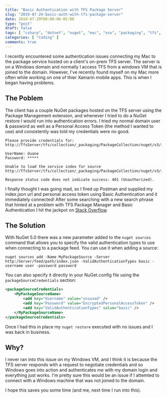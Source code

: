 ```yaml
---
title: "Basic Authentication with TFS Package Server"
slug: "2019-07-29-basic-auth-with-tfs-package-server"
date: 2019-07-29T00:00:00-05:00
type: "post"
draft: false
tags: [ "csharp", "dotnet", "nuget", "mac", "osx", "packaging", "tfs", "domain", "authentication" ]
categories: [ "Coding" ]
comments: true
---
```


I recently encountered some authentication issues connecting my Mac to the package service hosted on a client's on-prem TFS server. The server is on a Windows domain and normally I access TFS from a windows VM that is joined to the domain. However, I've recently found myself on my Mac more often while working on one of thier Xamarin mobile apps. This is when I began having problems.

## The Poblem

The client has a couple NuGet packages hosted on the TFS server using the Package Management extension, and whenever I tried to do a NuGet restore I would run into authentication errors. I tried my normal domain user & password as well as a Personal Access Token (the method I wanted to use) and consistently was told my credentials were no good.

```
Please provide credentials for: http://TfsServer/tfs/collection/_packaging/PackageCollection/nuget/v3/index.json

UserName: duane
Password: *****

Unable to load the service index for source http://TfsServer/tfs/collection/_packaging/PackageCollection/nuget/v3/index.json.

Response status code does not indicate success: 401 (Unauthorized).
```

I finally thought I was going mad, so I fired up Postman and supplied my index.json url and personal access token using Basic Authentication and it immediately connected! After some searching with a new search phrase that hinted at a problem with TFS Package Manager and Basic Authentication I hit the jackpot on [Stack Overflow](https://stackoverflow.com/a/55245837).

## The Solution

With NuGet 5.0 there was a new parameter added to the `nuget sources` command that allows you to specify the valid authentication types to use when connecting to a package feed. You can use it when adding a source:

```
nuget sources add -Name MyPackageSource -Server http:/Server/feed/path/index.json -ValidAuthenticationTypes basic -username user -password password
```

You can also specify it directly in your NuGet.config file using the `packageSourceCredentials` section:

```xml
<packageSourceCredentials>
    <MyPackageSourceName>
        <add key="Username" value="unsused" />
        <add key="Password" value="EncryptedPersonalAccessToken" />
        <add key="ValidAuthenticationTypes" value="basic" />
    </MyPackageSourceName>
</packageSourceCredentials>
```

Once I had this in place my `nuget restore` executed with no issues and I was back in business.

## Why?

I never ran into this issue on my Windows VM, and I think it is because the TFS server responds with a request to negotiate credentials and so Windows goes into action and authenticates me with my domain login and everything just works. I'm pretty sure this would be an issue if I attemted to connect with a Windows machine that was not joined to the domain.

I hope this saves you some time (and me, next time I run into this).